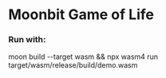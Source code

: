 # Moonbit Game of Life

### Run with:

moon build --target wasm && npx wasm4 run target/wasm/release/build/demo.wasm
